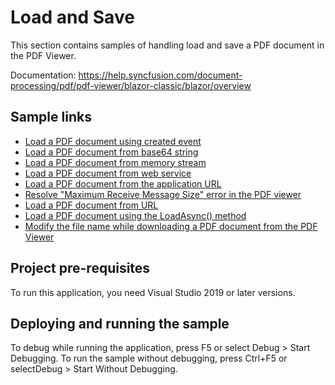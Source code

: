 # Load and Save
This section contains samples of handling load and save a PDF document in the PDF Viewer.

Documentation: https://help.syncfusion.com/document-processing/pdf/pdf-viewer/blazor-classic/blazor/overview

## Sample links
* <a href="Load a PDF document using created event">Load a PDF document using created event</a>
* <a href="Load a PDF file from base 64 string">Load a PDF document from base64 string</a>
* <a href="Load a PDF file from memory stream">Load a PDF document from memory stream</a>
* <a href="Load a PDF file using local service">Load a PDF document from web service</a>
* <a href="Load from application URL">Load a PDF document from the application URL</a>
* <a href="Load larger document without error">Resolve "Maximum Receive Message Size" error in the PDF viewer</a>
* <a href="Load PDF file from URL">Load a PDF document from URL</a>
* <a href="LoadAsync">Load a PDF document using the LoadAsync() method</a>
* <a href="Modify the file name">Modify the file name while downloading a PDF document from the PDF Viewer</a>

## Project pre-requisites
To run this application, you need Visual Studio 2019 or later versions.

## Deploying and running the sample
To debug while running the application, press F5 or select Debug > Start Debugging. To run the sample without debugging, press Ctrl+F5 or selectDebug > Start Without Debugging.